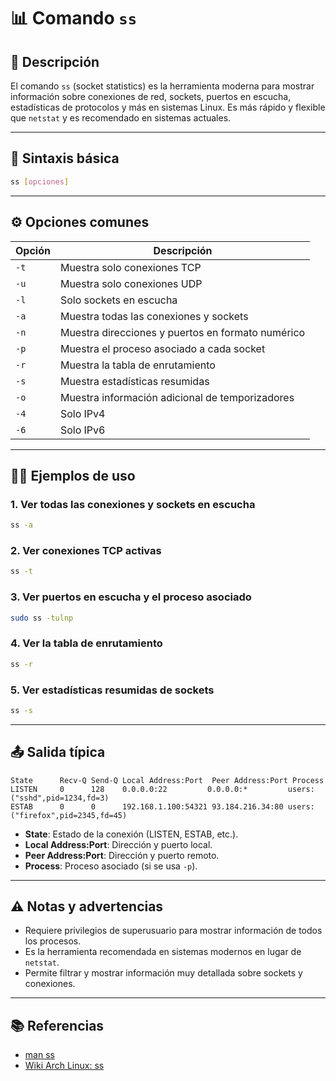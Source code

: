 <!-- filepath: /home/zheiar/github/networking-linux-tools/docs/ss.md -->

# 📊 Comando `ss`

## 🧾 Descripción

El comando `ss` (socket statistics) es la herramienta moderna para mostrar información sobre conexiones de red, sockets, puertos en escucha, estadísticas de protocolos y más en sistemas Linux. Es más rápido y flexible que `netstat` y es recomendado en sistemas actuales.

---

## 🧪 Sintaxis básica

```bash
ss [opciones]
```

---

## ⚙️ Opciones comunes

| Opción         | Descripción                                                      |
| -------------- | ---------------------------------------------------------------- |
| `-t`           | Muestra solo conexiones TCP                                      |
| `-u`           | Muestra solo conexiones UDP                                      |
| `-l`           | Solo sockets en escucha                                          |
| `-a`           | Muestra todas las conexiones y sockets                           |
| `-n`           | Muestra direcciones y puertos en formato numérico                |
| `-p`           | Muestra el proceso asociado a cada socket                        |
| `-r`           | Muestra la tabla de enrutamiento                                 |
| `-s`           | Muestra estadísticas resumidas                                   |
| `-o`           | Muestra información adicional de temporizadores                   |
| `-4`           | Solo IPv4                                                        |
| `-6`           | Solo IPv6                                                        |

---

## 🧑‍💻 Ejemplos de uso

### 1. Ver todas las conexiones y sockets en escucha

```bash
ss -a
```

### 2. Ver conexiones TCP activas

```bash
ss -t
```

### 3. Ver puertos en escucha y el proceso asociado

```bash
sudo ss -tulnp
```

### 4. Ver la tabla de enrutamiento

```bash
ss -r
```

### 5. Ver estadísticas resumidas de sockets

```bash
ss -s
```

---

## 📤 Salida típica

```
State      Recv-Q Send-Q Local Address:Port  Peer Address:Port Process
LISTEN     0      128    0.0.0.0:22         0.0.0.0:*         users:("sshd",pid=1234,fd=3)
ESTAB      0      0      192.168.1.100:54321 93.184.216.34:80 users:("firefox",pid=2345,fd=45)
```

- **State**: Estado de la conexión (LISTEN, ESTAB, etc.).
- **Local Address:Port**: Dirección y puerto local.
- **Peer Address:Port**: Dirección y puerto remoto.
- **Process**: Proceso asociado (si se usa `-p`).

---

## ⚠️ Notas y advertencias

- Requiere privilegios de superusuario para mostrar información de todos los procesos.
- Es la herramienta recomendada en sistemas modernos en lugar de `netstat`.
- Permite filtrar y mostrar información muy detallada sobre sockets y conexiones.

---

## 📚 Referencias

- [man ss](https://man7.org/linux/man-pages/man8/ss.8.html)
- [Wiki Arch Linux: ss](https://wiki.archlinux.org/title/Ss)